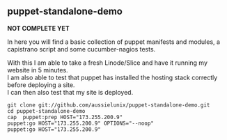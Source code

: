 ## puppet-standalone-demo

**NOT COMPLETE YET**

In here you will find a basic collection of puppet manifests and modules, a capistrano script and
some cucumber-nagios tests.

With this I am able to take a fresh Linode/Slice and have it running my
website in 5 minutes.  
I am also able to test that puppet has installed the hosting stack
correctly before deploying a site.  
I can then also test that my site is deployed.  


    git clone git://github.com/aussielunix/puppet-standalone-demo.git
    cd puppet-standalone-demo
    cap  puppet:prep HOST="173.255.200.9"
    puppet:go HOST="173.255.200.9" OPTIONS="--noop"
    puppet:go HOST="173.255.200.9"



